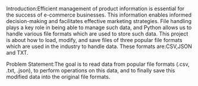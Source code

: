 Introduction:Efficient management of product information is essential for the success of e-commerce businesses. This information enables informed decision-making and facilitates effective marketing strategies. File handling plays a key role in being able to manage such data, and Python allows us to handle various file formats which are used to store such data.
This project is about how to load, modify, and save files of three popular file formats which are used in the industry to handle data. These formats are:CSV,JSON and TXT.

Problem Statement:The goal is to read data from popular file formats (.csv, .txt, .json), to perform operations on this data, and to finally save this modified data into the original file formats.

 
